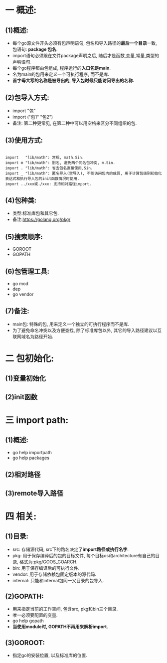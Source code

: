 # 一 概述:
## (1)概述:
- 每个go源文件开头必须有包声明语句, 包名和导入路径的**最后一个目录**一致, 包语句: **package 包名**.
- import语句必须跟在文件package声明之后, 随后才是函数,变量,常量,类型的声明语句.
- 每个go程序都由包组成, 程序运行的**入口包是main**.
- 名为main的包用来定义一个可执行程序, 而不是库.
- **首字母大写的名称是被导出的, 导入包时候只能访问导出的名称.**

## (2)包导入方式:
- import "包"
- import ("包1" "包2")
- 备注: 第二种更常见, 在第二种中可以用空格来区分不同组织的包.

## (3)使用方式:
<pre><code>
import   "lib/math": 常规, math.Sin.
import m "lib/math": 别名, 避免两个同名包冲突, m.Sin.
import . "lib/math": 省去包名直接使用,Sin.
import _ "lib/math": 匿名导入(空导入), 不能访问包内的成员, 用于计算包级别初始化表达式和执行导入包的init函数情况时使用.
import ../xxx或./xxx: 支持相对路径import.
</code></pre>

## (4)包种类:
- 类型:标准库包和其它包.
- 备注:https://golang.org/pkg/

## (5)搜索顺序:
- GOROOT
- GOPATH

## (6)包管理工具:
- go mod
- dep
- go vendor

## (7)备注:
- main包: 特殊的包, 用来定义一个独立的可执行程序而不是库.
- 为了避免命名冲突以及方便查找, 除了标准库包以外, 其它的导入路径建议以互联网域名为路径开始.

# 二 包初始化:
## (1)变量初始化

## (2)init函数

# 三 import path:
## (1)概述:
- go help importpath
- go help packages

## (2)相对路径

## (3)remote导入路径

# 四 相关:
## (1)目录:
- src: 存储源代码, src下的路名决定了**import路径或执行名字**.
- pkg: 用于保存编译后的包的目标文件, 每个目标os和architecture有自己的目录, 格式为:pkg/GOOS_GOARCH.
- bin: 用于保存编译后的可执行文件.
- vendor: 用于存储依赖包固定版本的源代码.
- internal: 只能和internal包同一父目录的包导入.

## (2)GOPATH:
- 用来指定当前的工作空间, 包含src, pkg和bin三个目录.
- 唯一必须要配置的变量.
- go help gopath
- **当使用module时, GOPATH不再用来解析import**.

## (3)GOROOT:
- 指定go的安装位置, 以及标准库的位置.

